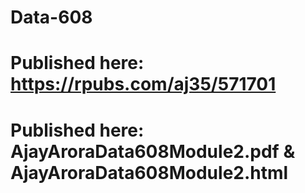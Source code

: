 # Data-608
# Published here: https://rpubs.com/aj35/571701
# Published here: AjayAroraData608Module2.pdf & AjayAroraData608Module2.html
